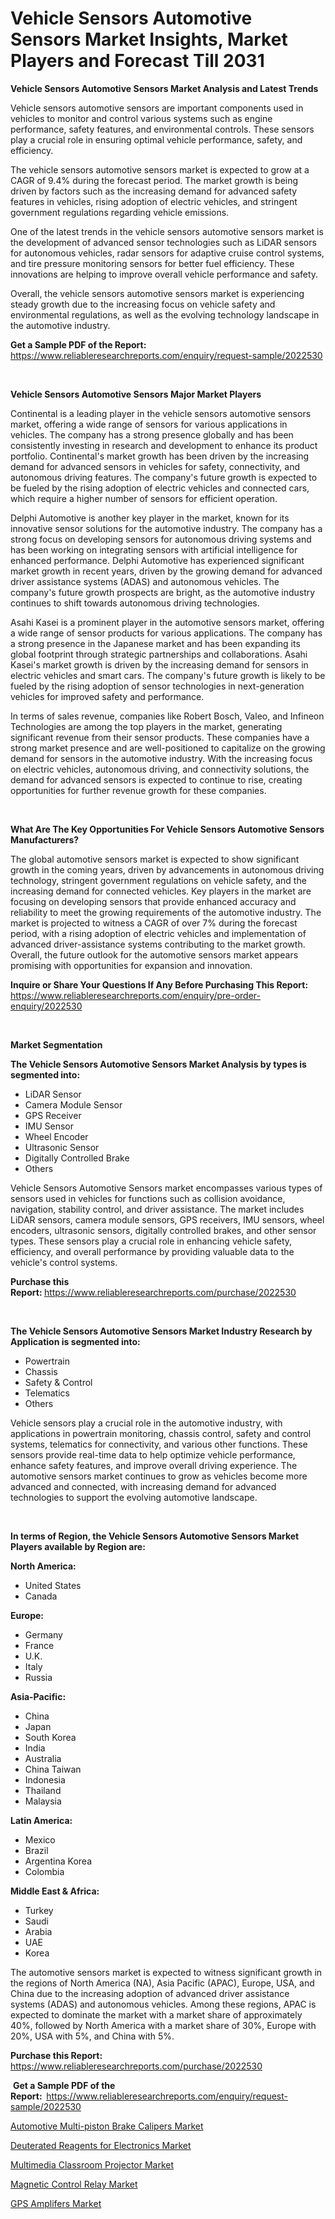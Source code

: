 <p><h1>Vehicle Sensors Automotive Sensors Market Insights, Market Players and Forecast Till 2031</h1></p><p><strong>Vehicle Sensors Automotive Sensors Market Analysis and Latest Trends</strong></p>
<p><p>Vehicle sensors automotive sensors are important components used in vehicles to monitor and control various systems such as engine performance, safety features, and environmental controls. These sensors play a crucial role in ensuring optimal vehicle performance, safety, and efficiency.</p><p>The vehicle sensors automotive sensors market is expected to grow at a CAGR of 9.4% during the forecast period. The market growth is being driven by factors such as the increasing demand for advanced safety features in vehicles, rising adoption of electric vehicles, and stringent government regulations regarding vehicle emissions.</p><p>One of the latest trends in the vehicle sensors automotive sensors market is the development of advanced sensor technologies such as LiDAR sensors for autonomous vehicles, radar sensors for adaptive cruise control systems, and tire pressure monitoring sensors for better fuel efficiency. These innovations are helping to improve overall vehicle performance and safety.</p><p>Overall, the vehicle sensors automotive sensors market is experiencing steady growth due to the increasing focus on vehicle safety and environmental regulations, as well as the evolving technology landscape in the automotive industry.</p></p>
<p><strong>Get a Sample PDF of the Report:&nbsp;</strong> <a href="https://www.reliableresearchreports.com/enquiry/request-sample/2022530">https://www.reliableresearchreports.com/enquiry/request-sample/2022530</a></p>
<p>&nbsp;</p>
<p><strong>Vehicle Sensors Automotive Sensors Major Market Players</strong></p>
<p><p>Continental is a leading player in the vehicle sensors automotive sensors market, offering a wide range of sensors for various applications in vehicles. The company has a strong presence globally and has been consistently investing in research and development to enhance its product portfolio. Continental's market growth has been driven by the increasing demand for advanced sensors in vehicles for safety, connectivity, and autonomous driving features. The company's future growth is expected to be fueled by the rising adoption of electric vehicles and connected cars, which require a higher number of sensors for efficient operation.</p><p>Delphi Automotive is another key player in the market, known for its innovative sensor solutions for the automotive industry. The company has a strong focus on developing sensors for autonomous driving systems and has been working on integrating sensors with artificial intelligence for enhanced performance. Delphi Automotive has experienced significant market growth in recent years, driven by the growing demand for advanced driver assistance systems (ADAS) and autonomous vehicles. The company's future growth prospects are bright, as the automotive industry continues to shift towards autonomous driving technologies.</p><p>Asahi Kasei is a prominent player in the automotive sensors market, offering a wide range of sensor products for various applications. The company has a strong presence in the Japanese market and has been expanding its global footprint through strategic partnerships and collaborations. Asahi Kasei's market growth is driven by the increasing demand for sensors in electric vehicles and smart cars. The company's future growth is likely to be fueled by the rising adoption of sensor technologies in next-generation vehicles for improved safety and performance.</p><p>In terms of sales revenue, companies like Robert Bosch, Valeo, and Infineon Technologies are among the top players in the market, generating significant revenue from their sensor products. These companies have a strong market presence and are well-positioned to capitalize on the growing demand for sensors in the automotive industry. With the increasing focus on electric vehicles, autonomous driving, and connectivity solutions, the demand for advanced sensors is expected to continue to rise, creating opportunities for further revenue growth for these companies.</p></p>
<p>&nbsp;</p>
<p><strong>What Are The Key Opportunities For Vehicle Sensors Automotive Sensors Manufacturers?</strong></p>
<p><p>The global automotive sensors market is expected to show significant growth in the coming years, driven by advancements in autonomous driving technology, stringent government regulations on vehicle safety, and the increasing demand for connected vehicles. Key players in the market are focusing on developing sensors that provide enhanced accuracy and reliability to meet the growing requirements of the automotive industry. The market is projected to witness a CAGR of over 7% during the forecast period, with a rising adoption of electric vehicles and implementation of advanced driver-assistance systems contributing to the market growth. Overall, the future outlook for the automotive sensors market appears promising with opportunities for expansion and innovation.</p></p>
<p><strong>Inquire or Share Your Questions If Any Before Purchasing This Report:</strong> <a href="https://www.reliableresearchreports.com/enquiry/pre-order-enquiry/2022530">https://www.reliableresearchreports.com/enquiry/pre-order-enquiry/2022530</a></p>
<p>&nbsp;</p>
<p><strong>Market Segmentation</strong></p>
<p><strong>The Vehicle Sensors Automotive Sensors Market Analysis by types is segmented into:</strong></p>
<p><ul><li>LiDAR Sensor</li><li>Camera Module Sensor</li><li>GPS Receiver</li><li>IMU Sensor</li><li>Wheel Encoder</li><li>Ultrasonic Sensor</li><li>Digitally Controlled Brake</li><li>Others</li></ul></p>
<p><p>Vehicle Sensors Automotive Sensors market encompasses various types of sensors used in vehicles for functions such as collision avoidance, navigation, stability control, and driver assistance. The market includes LiDAR sensors, camera module sensors, GPS receivers, IMU sensors, wheel encoders, ultrasonic sensors, digitally controlled brakes, and other sensor types. These sensors play a crucial role in enhancing vehicle safety, efficiency, and overall performance by providing valuable data to the vehicle's control systems.</p></p>
<p><strong>Purchase this Report:&nbsp;</strong><a href="https://www.reliableresearchreports.com/purchase/2022530">https://www.reliableresearchreports.com/purchase/2022530</a></p>
<p>&nbsp;</p>
<p><strong>The Vehicle Sensors Automotive Sensors Market Industry Research by Application is segmented into:</strong></p>
<p><ul><li>Powertrain</li><li>Chassis</li><li>Safety & Control</li><li>Telematics</li><li>Others</li></ul></p>
<p><p>Vehicle sensors play a crucial role in the automotive industry, with applications in powertrain monitoring, chassis control, safety and control systems, telematics for connectivity, and various other functions. These sensors provide real-time data to help optimize vehicle performance, enhance safety features, and improve overall driving experience. The automotive sensors market continues to grow as vehicles become more advanced and connected, with increasing demand for advanced technologies to support the evolving automotive landscape.</p></p>
<p>&nbsp;</p>
<p><strong>In terms of Region, the Vehicle Sensors Automotive Sensors Market Players available by Region are:</strong></p>
<p>
    <p> <strong> North America: </strong>
        <ul>
            <li>United States</li>
            <li>Canada</li>
        </ul>
        </p> 
    <p> <strong> Europe: </strong>
        <ul>
            <li>Germany</li>
            <li>France</li>
            <li>U.K.</li>
            <li>Italy</li>
            <li>Russia</li>
        </ul>
        </p> 
    <p> <strong> Asia-Pacific: </strong>
        <ul>
            <li>China</li>
            <li>Japan</li>
            <li>South Korea</li>
            <li>India</li>
            <li>Australia</li>
            <li>China Taiwan</li>
            <li>Indonesia</li>
            <li>Thailand</li>
            <li>Malaysia</li>
        </ul>
        </p> 
    <p> <strong> Latin America: </strong>
        <ul>
            <li>Mexico</li>
            <li>Brazil</li>
            <li>Argentina Korea</li>
            <li>Colombia</li>
        </ul>
        </p> 
    <p> <strong> Middle East & Africa: </strong>
        <ul>
            <li>Turkey</li>
            <li>Saudi</li>
            <li>Arabia</li>
            <li>UAE</li>
            <li>Korea</li>
        </ul>
    </p>
    </p>
<p><p>The automotive sensors market is expected to witness significant growth in the regions of North America (NA), Asia Pacific (APAC), Europe, USA, and China due to the increasing adoption of advanced driver assistance systems (ADAS) and autonomous vehicles. Among these regions, APAC is expected to dominate the market with a market share of approximately 40%, followed by North America with a market share of 30%, Europe with 20%, USA with 5%, and China with 5%.</p></p>
<p><strong>Purchase this Report: </strong><a href="https://www.reliableresearchreports.com/purchase/2022530">https://www.reliableresearchreports.com/purchase/2022530</a></p>
<p>&nbsp;<strong>Get a Sample PDF of the Report:&nbsp;&nbsp;</strong><a href="https://www.reliableresearchreports.com/enquiry/request-sample/2022530">https://www.reliableresearchreports.com/enquiry/request-sample/2022530</a></p>
<p><strong></strong></p>
<p><p><a href="https://view.publitas.com/reportprime-1/automotive-multi-piston-brake-calipers-market-size-share-trends-analysis-report-by-application-regional-outlook-competitive-strategies-and-segment-forecasts-2024-2031/">Automotive Multi-piston Brake Calipers Market</a></p><p><a href="https://confirmed-shield-e13.notion.site/Deuterated-Reagents-for-Electronics-Market-Research-Report-Forecasted-for-Period-from-2024-2031-b-bf1dd16190294855999a107f374d742f">Deuterated Reagents for Electronics Market</a></p><p><a href="https://github.com/redneck06/Market-Research-Report-List-2/blob/main/multimedia-classroom-projector-market.md">Multimedia Classroom Projector Market</a></p><p><a href="https://github.com/peachesmcdowel1/Market-Research-Report-List-1/blob/main/magnetic-control-relay-market.md">Magnetic Control Relay Market</a></p><p><a href="https://view.publitas.com/reportprime-1/gps-amplifers-market-growth-market-trends-covid-19-impact-and-forecasts-for-period-from-2024-2031/">GPS Amplifers Market</a></p></p>